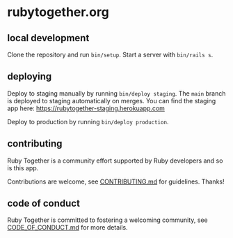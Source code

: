 # rubytogether.org

## local development

Clone the repository and run `bin/setup`. Start a server with `bin/rails s`.

## deploying

Deploy to staging manually by running `bin/deploy staging`.
The `main` branch is deployed to staging automatically on merges.
You can find the staging app here: https://rubytogether-staging.herokuapp.com

Deploy to production by running `bin/deploy production`.

## contributing

Ruby Together is a community effort
supported by Ruby developers
and so is this app.

Contributions are welcome, see [CONTRIBUTING.md][1] for guidelines. Thanks!

[1]: CONTRIBUTING.md

## code of conduct

Ruby Together is committed to fostering a welcoming community, see [CODE_OF_CONDUCT.md][2] for more details.

[2]: CODE_OF_CONDUCT.md
